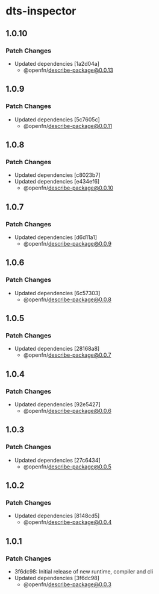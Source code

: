 # dts-inspector

## 1.0.10

### Patch Changes

- Updated dependencies [1a2d04a]
  - @openfn/describe-package@0.0.13

## 1.0.9

### Patch Changes

- Updated dependencies [5c7605c]
  - @openfn/describe-package@0.0.11

## 1.0.8

### Patch Changes

- Updated dependencies [c8023b7]
- Updated dependencies [e434ef6]
  - @openfn/describe-package@0.0.10

## 1.0.7

### Patch Changes

- Updated dependencies [d6d11a1]
  - @openfn/describe-package@0.0.9

## 1.0.6

### Patch Changes

- Updated dependencies [6c57303]
  - @openfn/describe-package@0.0.8

## 1.0.5

### Patch Changes

- Updated dependencies [28168a8]
  - @openfn/describe-package@0.0.7

## 1.0.4

### Patch Changes

- Updated dependencies [92e5427]
  - @openfn/describe-package@0.0.6

## 1.0.3

### Patch Changes

- Updated dependencies [27c6434]
  - @openfn/describe-package@0.0.5

## 1.0.2

### Patch Changes

- Updated dependencies [8148cd5]
  - @openfn/describe-package@0.0.4

## 1.0.1

### Patch Changes

- 3f6dc98: Initial release of new runtime, compiler and cli
- Updated dependencies [3f6dc98]
  - @openfn/describe-package@0.0.3
